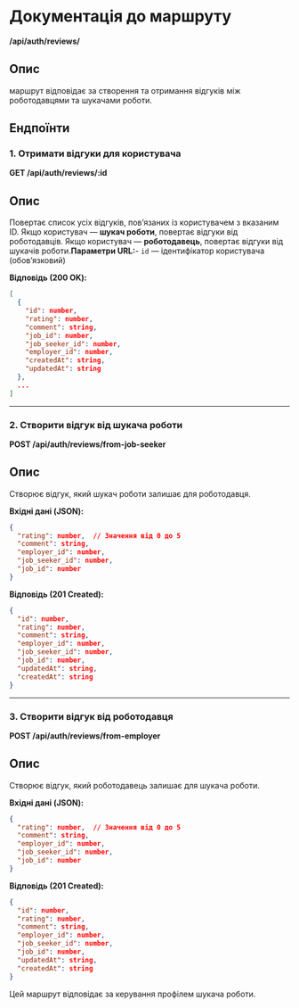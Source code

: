 # Документація до маршруту

**/api/auth/reviews/**

## Опис

маршрут відповідає за створення та отримання відгуків між роботодавцями та шукачами роботи.

## Ендпоїнти

### 1. Отримати відгуки для користувача

**GET /api/auth/reviews/:id**

## Опис

Повертає список усіх відгуків, пов’язаних із користувачем з вказаним ID. Якщо користувач — **шукач роботи**, повертає відгуки від роботодавців. Якщо користувач — **роботодавець**, повертає відгуки від шукачів роботи.**Параметри URL:**- `id` — ідентифікатор користувача (обов’язковий)

**Відповідь (200 OK):**

```json
[
  {
    "id": number,
    "rating": number,
    "comment": string,
    "job_id": number,
    "job_seeker_id": number,
    "employer_id": number,
    "createdAt": string,
    "updatedAt": string
  },
  ...
]
```

---

### 2. Створити відгук від шукача роботи

**POST /api/auth/reviews/from-job-seeker**

## Опис

Створює відгук, який шукач роботи залишає для роботодавця.

**Вхідні дані (JSON):**

```json
{
  "rating": number,  // Значення від 0 до 5
  "comment": string,
  "employer_id": number,
  "job_seeker_id": number,
  "job_id": number
}
```

**Відповідь (201 Created):**

```json
{
  "id": number,
  "rating": number,
  "comment": string,
  "employer_id": number,
  "job_seeker_id": number,
  "job_id": number,
  "updatedAt": string,
  "createdAt": string
}
```

---

### 3. Створити відгук від роботодавця

**POST /api/auth/reviews/from-employer**

## Опис

Створює відгук, який роботодавець залишає для шукача роботи.

**Вхідні дані (JSON):**

```json
{
  "rating": number,  // Значення від 0 до 5
  "comment": string,
  "employer_id": number,
  "job_seeker_id": number,
  "job_id": number
}
```

**Відповідь (201 Created):**

```json
{
  "id": number,
  "rating": number,
  "comment": string,
  "employer_id": number,
  "job_seeker_id": number,
  "job_id": number,
  "updatedAt": string,
  "createdAt": string
}
```

Цей маршрут відповідає за керування профілем шукача роботи.
